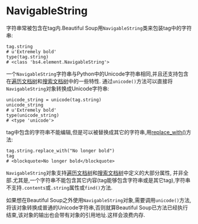 # NavigableString

字符串常被包含在tag内.Beautiful Soup用`NavigableString`类来包装tag中的字符串:

```text
tag.string
# u'Extremely bold'
type(tag.string)
# <class 'bs4.element.NavigableString'>
```

一个`NavigableString`字符串与Python中的Unicode字符串相同,并且还支持包含在[遍历文档树](http://beautifulsoup.readthedocs.io/zh_CN/latest/#id18)和[搜索文档树](http://beautifulsoup.readthedocs.io/zh_CN/latest/#id27)中的一些特性. 通过`unicode()`方法可以直接将`NavigableString`对象转换成Unicode字符串:

```text
unicode_string = unicode(tag.string)
unicode_string
# u'Extremely bold'
type(unicode_string)
# <type 'unicode'>
```

tag中包含的字符串不能编辑,但是可以被替换成其它的字符串,用[replace\_with\(\)](http://beautifulsoup.readthedocs.io/zh_CN/latest/#replace-with)方法:

```text
tag.string.replace_with("No longer bold")
tag
# <blockquote>No longer bold</blockquote>
```

`NavigableString`对象支持[遍历文档树](http://beautifulsoup.readthedocs.io/zh_CN/latest/#id18)和[搜索文档树](http://beautifulsoup.readthedocs.io/zh_CN/latest/#id27)中定义的大部分属性, 并非全部.尤其是,一个字符串不能包含其它内容\(tag能够包含字符串或是其它tag\),字符串不支持`.contents`或`.string`属性或`find()`方法.

如果想在Beautiful Soup之外使用`NavigableString`对象,需要调用`unicode()`方法,将该对象转换成普通的Unicode字符串,否则就算Beautiful Soup已方法已经执行结束,该对象的输出也会带有对象的引用地址.这样会浪费内存.

